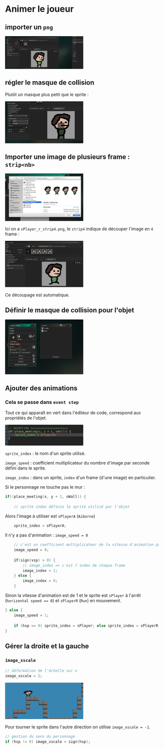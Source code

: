 # Animer le joueur

## importer un `png`

<img src="assets/Screenshot 2020-04-15 at 12.35.16.png" alt="Screenshot 2020-04-15 at 12.35.16" style="zoom:25%;" />

## régler le masque de collision

Plutôt un masque plus petit que le sprite :

<img src="assets/Screenshot 2020-04-15 at 12.39.33.png" alt="Screenshot 2020-04-15 at 12.39.33" style="zoom:25%;" />

## Importer une image de plusieurs frame : `strip<nb>`

<img src="assets/Screenshot 2020-04-15 at 14.48.55.png" alt="Screenshot 2020-04-15 at 14.48.55" style="zoom:25%;" />

Ici on a `sPlayer_r_strip4.png`, le `strip4` indique de découper l'image en `4` frame :

<img src="assets/Screenshot 2020-04-15 at 14.49.45.png" alt="Screenshot 2020-04-15 at 14.49.45" style="zoom:25%;" />

Ce découpage est automatique.

## Définir le masque de collision pour l'objet

<img src="assets/Screenshot 2020-04-15 at 14.55.07.png" alt="Screenshot 2020-04-15 at 14.55.07" style="zoom:25%;" />

## Ajouter des animations

### Cela se passe dans `event step`

Tout ce qui apparaît en vert dans l'éditeur de code, correspond aux propriétés de l'objet.

<img src="assets/Screenshot 2020-04-15 at 15.59.59.png" alt="Screenshot 2020-04-15 at 15.59.59" style="zoom:25%;" />

`sprite_index` : le nom d'un sprite utilisé.

`image_speed` : coefficient multiplicateur du nombre d'image par seconde défini dans le sprite.

`image_index` : dans un sprite, `index` d'un frame (d'une image) en particulier.



Si le personnage ne touche pas le mur :

```c
if(!place_meeting(x, y + 1, oWall)) {
	
	// sprite index définie le sprite utilisé par l'objet
```
Alors l'image à utiliser est `sPlayerA` (`Aiborne`)
```c
	sprite_index = sPlayerA;
```
Il n'y a pas d'animation : `image_speed = 0`
```c
	// c'est un coefficient multiplicateur de la vitesse d'animation par défaut
	image_speed = 0;
	
	if(sign(vsp) > 0) {
		// image_index => c'est l'index de chaque frame
		image_index = 1;	
	} else {
		image_index = 0;	
	}
```
Sinon la vitesse d'animation est de 1 et le sprite est `sPlayer` à l'arrêt (`horizontal speed == 0`) et `sPlayerR` (`Run`) en mouvement.
```c
} else {
	image_speed = 1;
	
	if (hsp == 0) sprite_index = sPlayer; else sprite_index = sPlayerR; 
}
```

## Gérer la droite et la gauche

### `image_xscale`

```c
// déformation de l'échelle sur x 
image_xscale = 2;
```

<img src="assets/Screenshot 2020-04-17 at 16.39.10.png" alt="Screenshot 2020-04-17 at 16.39.10" style="zoom:25%;" />

Pour tourner le sprite dans l'autre direction on utilise `image_xscale = -1`.

```c
// gestion du sens du personnage
if (hsp != 0) image_xscale = sign(hsp);
```

